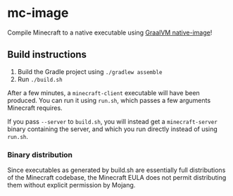 # mc-image

Compile Minecraft to a native executable using [GraalVM native-image](https://www.graalvm.org/native-image/)!

## Build instructions

1. Build the Gradle project using `./gradlew assemble`
2. Run `./build.sh`

After a few minutes, a `minecraft-client` executable will have been produced.
You can run it using `run.sh`, which passes a few arguments Minecraft requires.

If you pass `--server` to `build.sh`, you will instead get a `minecraft-server` binary containing the server, and which you run directly instead of using `run.sh`.

### Binary distribution

Since executables as generated by build.sh are essentially full distributions of the Minecraft codebase, the Minecraft EULA does not permit distributing them without explicit permission by Mojang.
